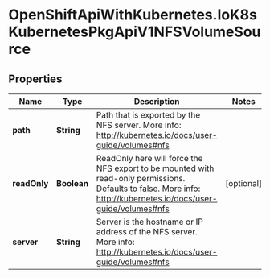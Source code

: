 # OpenShiftApiWithKubernetes.IoK8sKubernetesPkgApiV1NFSVolumeSource

## Properties
Name | Type | Description | Notes
------------ | ------------- | ------------- | -------------
**path** | **String** | Path that is exported by the NFS server. More info: http://kubernetes.io/docs/user-guide/volumes#nfs | 
**readOnly** | **Boolean** | ReadOnly here will force the NFS export to be mounted with read-only permissions. Defaults to false. More info: http://kubernetes.io/docs/user-guide/volumes#nfs | [optional] 
**server** | **String** | Server is the hostname or IP address of the NFS server. More info: http://kubernetes.io/docs/user-guide/volumes#nfs | 


